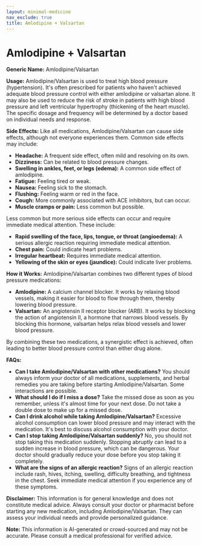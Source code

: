 ```yaml
---
layout: minimal-medicine
nav_exclude: true
title: Amlodipine + Valsartan
---
```


# Amlodipine + Valsartan

**Generic Name:** Amlodipine/Valsartan

**Usage:**  Amlodipine/Valsartan is used to treat high blood pressure (hypertension).  It's often prescribed for patients who haven't achieved adequate blood pressure control with either amlodipine or valsartan alone. It may also be used to reduce the risk of stroke in patients with high blood pressure and left ventricular hypertrophy (thickening of the heart muscle).  The specific dosage and frequency will be determined by a doctor based on individual needs and response.

**Side Effects:**  Like all medications, Amlodipine/Valsartan can cause side effects, although not everyone experiences them.  Common side effects may include:

* **Headache:** A frequent side effect, often mild and resolving on its own.
* **Dizziness:** Can be related to blood pressure changes.
* **Swelling in ankles, feet, or legs (edema):** A common side effect of amlodipine.
* **Fatigue:** Feeling tired or weak.
* **Nausea:** Feeling sick to the stomach.
* **Flushing:** Feeling warm or red in the face.
* **Cough:** More commonly associated with ACE inhibitors, but can occur.
* **Muscle cramps or pain:**  Less common but possible.

Less common but more serious side effects can occur and require immediate medical attention.  These include:

* **Rapid swelling of the face, lips, tongue, or throat (angioedema):** A serious allergic reaction requiring immediate medical attention.
* **Chest pain:** Could indicate heart problems.
* **Irregular heartbeat:**  Requires immediate medical attention.
* **Yellowing of the skin or eyes (jaundice):** Could indicate liver problems.


**How it Works:** Amlodipine/Valsartan combines two different types of blood pressure medications:

* **Amlodipine:** A calcium channel blocker. It works by relaxing blood vessels, making it easier for blood to flow through them, thereby lowering blood pressure.
* **Valsartan:** An angiotensin II receptor blocker (ARB). It works by blocking the action of angiotensin II, a hormone that narrows blood vessels. By blocking this hormone, valsartan helps relax blood vessels and lower blood pressure.

By combining these two medications, a synergistic effect is achieved, often leading to better blood pressure control than either drug alone.

**FAQs:**

* **Can I take Amlodipine/Valsartan with other medications?**  You should always inform your doctor of all medications, supplements, and herbal remedies you are taking before starting Amlodipine/Valsartan.  Some interactions are possible.
* **What should I do if I miss a dose?** Take the missed dose as soon as you remember, unless it's almost time for your next dose.  Do not take a double dose to make up for a missed dose.
* **Can I drink alcohol while taking Amlodipine/Valsartan?**  Excessive alcohol consumption can lower blood pressure and may interact with the medication.  It's best to discuss alcohol consumption with your doctor.
* **Can I stop taking Amlodipine/Valsartan suddenly?** No, you should not stop taking this medication suddenly.  Stopping abruptly can lead to a sudden increase in blood pressure, which can be dangerous.  Your doctor should gradually reduce your dose before you stop taking it completely.
* **What are the signs of an allergic reaction?**  Signs of an allergic reaction include rash, hives, itching, swelling, difficulty breathing, and tightness in the chest. Seek immediate medical attention if you experience any of these symptoms.


**Disclaimer:** This information is for general knowledge and does not constitute medical advice. Always consult your doctor or pharmacist before starting any new medication, including Amlodipine/Valsartan. They can assess your individual needs and provide personalized guidance.


**Note:** This information is AI-generated or crowd-sourced and may not be accurate. Please consult a medical professional for verified advice.
